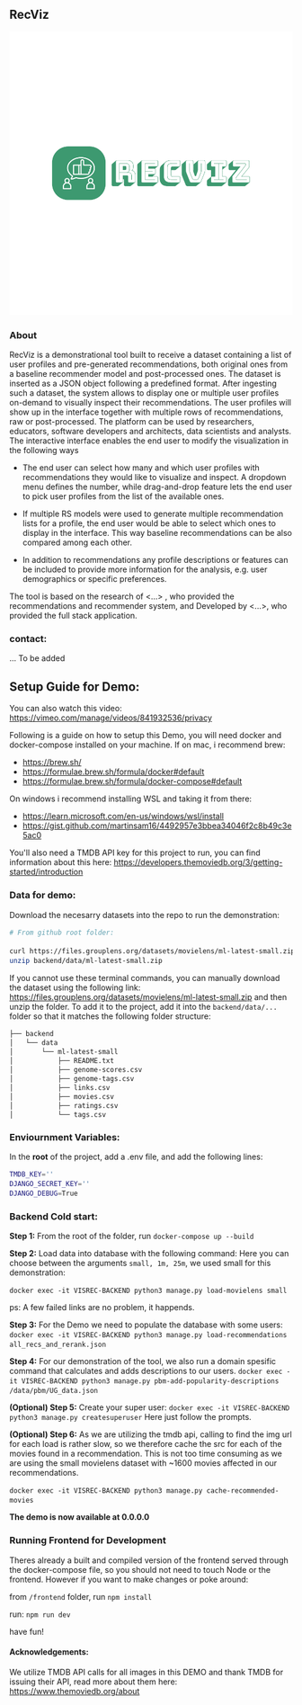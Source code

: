 ## RecViz
![logo](logo-color.png)
### About
RecViz is a demonstrational tool built to receive a dataset containing a
list of user profiles and pre-generated recommendations, both original ones from a baseline recommender model and post-processed ones. The dataset is inserted as a JSON object following a predefined format. After ingesting such a dataset, the system allows to display one or multiple user profiles on-demand to visually inspect their recommendations.
The user profiles will show up in the interface together with multiple rows of recommendations, raw or post-processed.
The platform can be used by researchers, educators, software developers and architects, data scientists and analysts. The interactive interface enables the end user to modify the visualization in the following ways

- The end user can select how many and which user profiles with recommendations they would like to visualize and inspect. A dropdown menu defines the number, while drag-and-drop feature lets the end user to pick user profiles from the list of the available ones.

- If multiple RS models were used to generate multiple recommendation lists for a profile, the end user would be able to select which ones to display in the interface. This way baseline recommendations can be also compared among each other.

- In addition to recommendations any profile descriptions or features can be included to provide more information for the analysis, e.g. user demographics or specific preferences.

The tool is based on the research of <...> , who provided the recommendations and recommender system, and Developed by <...>, who provided the full stack application.

### contact: 
... To be added 

## Setup Guide for Demo:
You can also watch this video: https://vimeo.com/manage/videos/841932536/privacy

Following is a guide on how to setup this Demo, you will need docker and docker-compose installed on your machine. If on mac, i recommend brew: 
- https://brew.sh/
- https://formulae.brew.sh/formula/docker#default
- https://formulae.brew.sh/formula/docker-compose#default

On windows i recommend installing WSL and taking it from there:
- https://learn.microsoft.com/en-us/windows/wsl/install
- https://gist.github.com/martinsam16/4492957e3bbea34046f2c8b49c3e5ac0

You'll also need a TMDB API key for this project to run, you can find information about this here:
https://developers.themoviedb.org/3/getting-started/introduction


### Data for demo:
Download the necesarry datasets into the repo to run the demonstration:
```bash
# From github root folder:

curl https://files.grouplens.org/datasets/movielens/ml-latest-small.zip --output backend/data/ml-latest-small.zip &&
unzip backend/data/ml-latest-small.zip
```
If you cannot use these terminal commands, you can manually download the dataset using the following link:
https://files.grouplens.org/datasets/movielens/ml-latest-small.zip and then unzip the folder. To add it to the project, add it into the `backend/data/...` folder so that it matches the following folder structure:

```
├── backend
│   └── data
│       └── ml-latest-small
│           ├── README.txt
│           ├── genome-scores.csv
│           ├── genome-tags.csv
│           ├── links.csv
│           ├── movies.csv
│           ├── ratings.csv
│           └── tags.csv

```

### Enviournment Variables:
In the **root** of the project, add a .env file, and add the following lines:
```bash
TMDB_KEY=''
DJANGO_SECRET_KEY=''
DJANGO_DEBUG=True
```

### Backend Cold start:
**Step 1:**
From the root of the folder, run `docker-compose up --build`

**Step 2:**
Load data into database with the following command:
Here you can choose between the arguments `small, 1m, 25m`, we used small for this demonstration:

`docker exec -it VISREC-BACKEND python3 manage.py load-movielens small`

ps: A few failed links are no problem, it happends.

**Step 3:**
For the Demo we need to populate the database with some users:
`docker exec -it VISREC-BACKEND python3 manage.py load-recommendations all_recs_and_rerank.json`

**Step 4:**
For our demonstration of the tool, we also run a domain spesific command that calculates and adds descriptions to our users. 
`docker exec -it VISREC-BACKEND python3 manage.py pbm-add-popularity-descriptions 
/data/pbm/UG_data.json`

**(Optional) Step 5:**
Create your super user:
`docker exec -it VISREC-BACKEND python3 manage.py createsuperuser`
Here just follow the prompts.

**(Optional) Step 6:**
As we are utilizing the tmdb api, calling to find the img url for each load is rather slow, so we therefore cache the src for each of the movies found in a recommendation. This is not too time consuming as we are using the small movielens dataset with ~1600 movies affected in our recommendations.

`docker exec -it VISREC-BACKEND python3 manage.py cache-recommended-movies`


**The demo is now available at 0.0.0.0**

### Running Frontend for Development
Theres already a built and compiled version of the frontend served through the docker-compose file, so you should not need to touch Node or the frontend. However if you want to make changes or poke around:

from `/frontend` folder, run `npm install`

run: `npm run dev`

have fun!



#### Acknowledgements:
We utilize TMDB API calls for all images in this DEMO and thank TMDB for issuing their API, read more about them here: https://www.themoviedb.org/about

